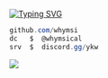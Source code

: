 [![Typing SVG](https://readme-typing-svg.demolab.com/?lines=whymsical)](https://git.io/typing-svg)

```csharp
github.com/whymsi
dc   $  @whymsical
srv  $  discord.gg/ykw
```
![](https://komarev.com/ghpvc/?username=whymsi)

